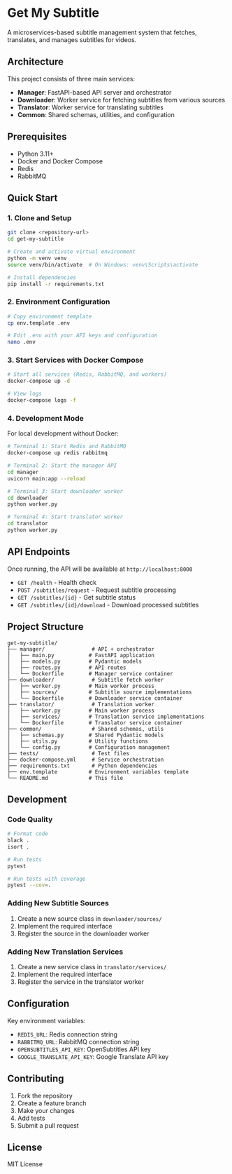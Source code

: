 # Get My Subtitle

A microservices-based subtitle management system that fetches, translates, and manages subtitles for videos.

## Architecture

This project consists of three main services:

- **Manager**: FastAPI-based API server and orchestrator
- **Downloader**: Worker service for fetching subtitles from various sources
- **Translator**: Worker service for translating subtitles
- **Common**: Shared schemas, utilities, and configuration

## Prerequisites

- Python 3.11+
- Docker and Docker Compose
- Redis
- RabbitMQ

## Quick Start

### 1. Clone and Setup

```bash
git clone <repository-url>
cd get-my-subtitle

# Create and activate virtual environment
python -m venv venv
source venv/bin/activate  # On Windows: venv\Scripts\activate

# Install dependencies
pip install -r requirements.txt
```

### 2. Environment Configuration

```bash
# Copy environment template
cp env.template .env

# Edit .env with your API keys and configuration
nano .env
```

### 3. Start Services with Docker Compose

```bash
# Start all services (Redis, RabbitMQ, and workers)
docker-compose up -d

# View logs
docker-compose logs -f
```

### 4. Development Mode

For local development without Docker:

```bash
# Terminal 1: Start Redis and RabbitMQ
docker-compose up redis rabbitmq

# Terminal 2: Start the manager API
cd manager
uvicorn main:app --reload

# Terminal 3: Start downloader worker
cd downloader
python worker.py

# Terminal 4: Start translator worker
cd translator
python worker.py
```

## API Endpoints

Once running, the API will be available at `http://localhost:8000`

- `GET /health` - Health check
- `POST /subtitles/request` - Request subtitle processing
- `GET /subtitles/{id}` - Get subtitle status
- `GET /subtitles/{id}/download` - Download processed subtitles

## Project Structure

```
get-my-subtitle/
├── manager/               # API + orchestrator
│   ├── main.py           # FastAPI application
│   ├── models.py         # Pydantic models
│   ├── routes.py         # API routes
│   └── Dockerfile        # Manager service container
├── downloader/            # Subtitle fetch worker
│   ├── worker.py         # Main worker process
│   ├── sources/          # Subtitle source implementations
│   └── Dockerfile        # Downloader service container
├── translator/            # Translation worker
│   ├── worker.py         # Main worker process
│   ├── services/         # Translation service implementations
│   └── Dockerfile        # Translator service container
├── common/                # Shared schemas, utils
│   ├── schemas.py        # Shared Pydantic models
│   ├── utils.py          # Utility functions
│   └── config.py         # Configuration management
├── tests/                 # Test files
├── docker-compose.yml     # Service orchestration
├── requirements.txt       # Python dependencies
├── env.template          # Environment variables template
└── README.md             # This file
```

## Development

### Code Quality

```bash
# Format code
black .
isort .

# Run tests
pytest

# Run tests with coverage
pytest --cov=.
```

### Adding New Subtitle Sources

1. Create a new source class in `downloader/sources/`
2. Implement the required interface
3. Register the source in the downloader worker

### Adding New Translation Services

1. Create a new service class in `translator/services/`
2. Implement the required interface
3. Register the service in the translator worker

## Configuration

Key environment variables:

- `REDIS_URL`: Redis connection string
- `RABBITMQ_URL`: RabbitMQ connection string
- `OPENSUBTITLES_API_KEY`: OpenSubtitles API key
- `GOOGLE_TRANSLATE_API_KEY`: Google Translate API key

## Contributing

1. Fork the repository
2. Create a feature branch
3. Make your changes
4. Add tests
5. Submit a pull request

## License

MIT License
